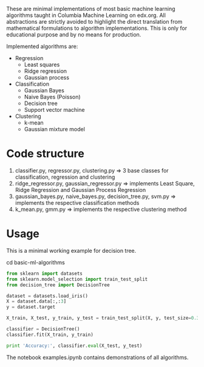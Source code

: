 
These are minimal implementations of most basic machine learning algorithms taught in Columbia Machine Learning on edx.org. All abstractions are strictly avoided to highlight the direct translation from mathematical formulations to algorithm implementations. This is only for educational purpose and by no means for production.

Implemented algorithms are:

* Regression
    * Least squares
    * Ridge regression
    * Gaussian process
* Classification
    * Gaussian Bayes
    * Naive Bayes (Poisson)
    * Decision tree
    * Support vector machine
* Clustering
    * k-mean
    * Gaussian mixture model
    
# Code structure

1. classifier.py, regressor.py, clustering.py => 3 base classes for classification, regression and clustering
2. ridge_regressor.py, gaussian_regressor.py => implements Least Square, Ridge Regression and Gaussian Process Regression
3. gaussian_bayes.py, naive_bayes.py, decision_tree.py, svm.py => implements the respective classification methods
4. k_mean.py, gmm.py => implements the respective clustering method

# Usage

This is a minimal working example for decision tree.

cd basic-ml-algorithms

```python
from sklearn import datasets
from sklearn.model_selection import train_test_split
from decision_tree import DecisionTree

dataset = datasets.load_iris()
X = dataset.data[:,:3]
y = dataset.target

X_train, X_test, y_train, y_test = train_test_split(X, y, test_size=0.33, random_state=42)

classifier = DecisionTree()
classifier.fit(X_train, y_train)

print 'Accuracy:', classifier.eval(X_test, y_test)
```

The notebook examples.ipynb contains demonstrations of all algorithms.
